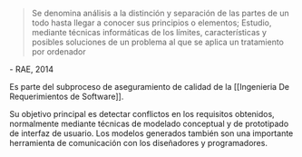 >Se denomina análisis a la distinción y separación de las partes de un todo hasta llegar a conocer sus principios o elementos; Estudio, mediante técnicas informáticas de los límites, características y posibles soluciones de un problema al que se aplica un tratamiento por ordenador

\- RAE, 2014

Es parte del subproceso de aseguramiento de calidad de la [[Ingenieria De Requerimientos de Software]].

Su objetivo principal es detectar conflictos en los requisitos obtenidos, normalmente mediante técnicas de modelado conceptual y de prototipado de interfaz de usuario. Los modelos generados también son una importante herramienta de comunicación con los diseñadores y programadores.
